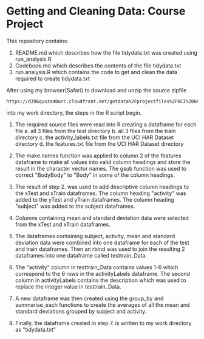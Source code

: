 Getting and Cleaning Data: Course Project
=========================================

This repository contains:
  1.  README.md which describes how the file tidydata.txt was created using run_analysis.R
  2.  Codebook.md which describes the contents of the file tidydata.txt
  3.  run.analysis.R which contains the code to get and clean the data required to create tidydata.txt
  
After using my browser(Safari) to download and unzip the source zipfile 

    https://d396qusza40orc.cloudfront.net/getdata%2Fprojectfiles%2FUCI%20HAR%20Dataset.zip 

into my work directory, the steps in the R script begin.

1.  The required source files were read into R creating a dataframe for each file
      a.  all 3 files from the test directory
      b.  all 3 files from the train directory
      c.  the activity_labels.txt file from the UCI HAR Dataset directory
      d.  the features.txt file from the UCI HAR Dataset directory

2.  The make.names function was applied to column 2 of the features dataframe to make all values into valid column headings and store the result in the character vector names. The gsub function was used to correct "BodyBody" to "Body" in some of the column headings.
3.  The result of step 2. was used to add descriptive column headings to the xTest and xTrain dataframes.  The column heading "activity" was added to the yTest and yTrain dataframes.  The column heading "subject" was added to the subject dataframes.
4.  Columns containing mean and standard deviation data were selected from the xTest and xTrain dataframes.
5.  The dataframes containing subject, activity, mean and standard deviation data were combined into one dataframe for each of the test and train dataframes.  Then an rbind was used to join the resulting 2 dataframes into one dataframe called testtrain_Data.
6.  The "activity" column in testtrain_Data contains values 1-6 which correspond to the 6 rows in the activityLabels dataframe. The second column in activityLabels contains the description which was used to replace the integer value in testtrain_Data.
7.  A new dataframe was then created using the group_by and summarise_each functions to create the averages of all the mean and standard deviations grouped by subject and activity.
8.  Finally, the dataframe created in step 7. is written to my work directory as "tidydata.txt"
